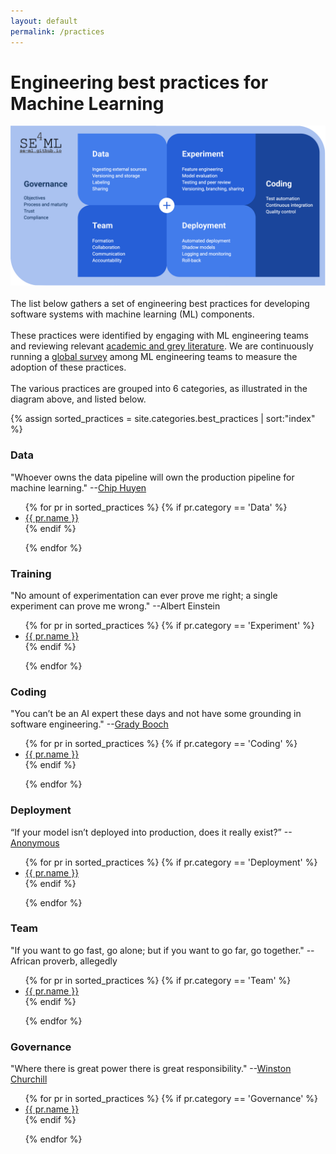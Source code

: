 ```yaml
---
layout: default
permalink: /practices
---
```


<h1 class="black"> Engineering best practices for Machine Learning </h1>


 <div class="large-image">
      <img src="/assets/img/SE4ML-practices-diagram.png" class="blog-image">
</div>
<br>
The list below gathers a set of engineering best practices for
developing software systems with machine learning (ML) components.
<br><br>
These practices were identified by engaging with ML engineering teams and
reviewing relevant <a href="https://github.com/SE-ML/awesome-seml/blob/master/readme.md" target="blank"> academic and grey literature</a>.
We are continuously running a <a href="https://se-ml.github.io/survey/" target="blank"> global survey</a>
among ML engineering teams to measure the adoption of these practices.
<br><br>
The various practices are grouped into 6 categories, as illustrated in the diagram above, and listed below.

{% assign sorted_practices = site.categories.best_practices  | sort:"index" %}


<h3 class="black bold" id="data"> Data </h3>


"Whoever owns the data pipeline will own the production pipeline for machine learning."
--<a href="https://twitter.com/chipro/status/1232105910631157761">Chip Huyen<a>

<ul>
  {% for pr in sorted_practices %}
     {% if pr.category == 'Data' %}
        <li>
          <a  href="{{pr.url}}">{{ pr.name }}</a>
        </li>
    {% endif %}

  {% endfor %}
</ul>



<h3 class="black bold" id="experiment"> Training </h3>

"No amount of experimentation can ever prove me right; a single experiment can prove me wrong." --Albert Einstein

<ul>
  {% for pr in sorted_practices %}
     {% if pr.category == 'Experiment' %}
        <li>
          <a  href="{{pr.url}}">{{ pr.name }}</a>
        </li>
    {% endif %}

  {% endfor %}
</ul>



<h3  class="black bold" id="coding"> Coding </h3>

"You can’t be an AI expert these days and not have some grounding in software engineering."
--<a href="https://twitter.com/Grady_Booch/status/1004078706518736896">Grady Booch</a>

<ul>
  {% for pr in sorted_practices %}
     {% if pr.category == 'Coding' %}
        <li>
          <a   href="{{pr.url}}">{{ pr.name }}</a>
        </li>
    {% endif %}

  {% endfor %}
</ul>



<h3 class="black bold" id="deployment"> Deployment </h3>

“If your model isn’t deployed into production, does it really exist?”
--<a href="https://twitter.com/code_star/status/1041913975154331648">Anonymous<a>

<ul>
  {% for pr in sorted_practices %}
     {% if pr.category == 'Deployment' %}
        <li>
          <a  href="{{pr.url}}">{{ pr.name }}</a>
        </li>
    {% endif %}

  {% endfor %}
</ul>


<h3 class="black bold" id="team"> Team </h3>

"If you want to go fast, go alone; but if you want to go far, go together." -- African proverb, allegedly

<ul>
  {% for pr in sorted_practices %}
     {% if pr.category == 'Team' %}
        <li>
          <a  href="{{pr.url}}">{{ pr.name }}</a>
        </li>
    {% endif %}

  {% endfor %}
</ul>


<h3 class="black bold" id="governance"> Governance </h3>

"Where there is great power there is great responsibility."
--<a href="https://quoteinvestigator.com/2015/07/23/great-power/">Winston Churchill<a>

<ul>
  {% for pr in sorted_practices %}
     {% if pr.category == 'Governance' %}
        <li>
          <a  href="{{pr.url}}">{{ pr.name }}</a>
        </li>
    {% endif %}

  {% endfor %}
</ul>